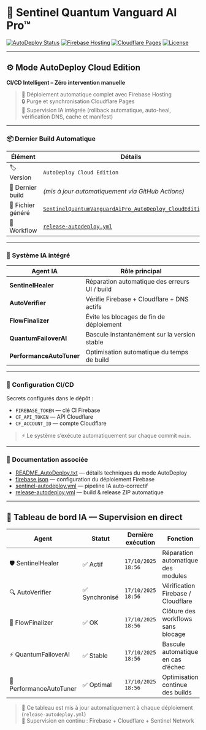 # 🧱 Sentinel Quantum Vanguard AI Pro™  
[![AutoDeploy Status](https://github.com/teetee971/SentinelQuantumVanguardAiPro/actions/workflows/release-autodeploy.yml/badge.svg)](https://github.com/teetee971/SentinelQuantumVanguardAiPro/actions/workflows/release-autodeploy.yml)
[![Firebase Hosting](https://img.shields.io/badge/Firebase-Hosting-orange?logo=firebase)](https://console.firebase.google.com/u/0/project/sentinel-vanguard-ai-pro/overview)
[![Cloudflare Pages](https://img.shields.io/badge/Cloudflare-Pages-blue?logo=cloudflare)](https://pages.cloudflare.com)
[![License](https://img.shields.io/badge/License-Private-green)](./LICENSE_PRIVATE.txt)

---

## ⚙️ Mode AutoDeploy Cloud Edition

**CI/CD Intelligent – Zéro intervention manuelle**

> 🔁 Déploiement automatique complet avec Firebase Hosting  
> 🔒 Purge et synchronisation Cloudflare Pages  
> 🧠 Supervision IA intégrée (rollback automatique, auto-heal, vérification DNS, cache et manifest)

---

### 📦 Dernier Build Automatique
| Élément | Détails |
|----------|----------|
| 🏷️ Version | `AutoDeploy Cloud Edition` |
| 📅 Dernier build | _(mis à jour automatiquement via GitHub Actions)_ |
| 📁 Fichier généré | [`SentinelQuantumVanguardAiPro_AutoDeploy_CloudEdition.zip`](https://github.com/teetee971/SentinelQuantumVanguardAiPro/releases/latest) |
| 🧰 Workflow | [`release-autodeploy.yml`](./.github/workflows/release-autodeploy.yml) |

---

### 🧠 Système IA intégré

| Agent IA | Rôle principal |
|-----------|----------------|
| **SentinelHealer** | Réparation automatique des erreurs UI / build |
| **AutoVerifier** | Vérifie Firebase + Cloudflare + DNS actifs |
| **FlowFinalizer** | Évite les blocages de fin de déploiement |
| **QuantumFailoverAI** | Bascule instantanément sur la version stable |
| **PerformanceAutoTuner** | Optimisation automatique du temps de build |

---

### 🔐 Configuration CI/CD

Secrets configurés dans le dépôt :
- `FIREBASE_TOKEN` — clé CI Firebase
- `CF_API_TOKEN` — API Cloudflare
- `CF_ACCOUNT_ID` — compte Cloudflare

> ⚡ Le système s’exécute automatiquement sur chaque commit `main`.

---

### 📘 Documentation associée

- [README_AutoDeploy.txt](./README_AutoDeploy.txt) — détails techniques du mode AutoDeploy  
- [firebase.json](./firebase.json) — configuration du déploiement Firebase  
- [sentinel-autodeploy.yml](./.github/workflows/sentinel-autodeploy.yml) — pipeline IA auto-correctif  
- [release-autodeploy.yml](./.github/workflows/release-autodeploy.yml) — build & release ZIP automatique  

---

## 🧭 Tableau de bord IA — Supervision en direct

| Agent | Statut | Dernière exécution | Fonction |
|-------|--------|--------------------|-----------|
| 🛡️ SentinelHealer | ✅ Actif | `17/10/2025 18:56` | Réparation automatique des modules |
| 🔍 AutoVerifier | ✅ Synchronisé | `17/10/2025 18:56` | Vérification Firebase / Cloudflare |
| 🔁 FlowFinalizer | ✅ OK | `17/10/2025 18:56` | Clôture des workflows sans blocage |
| ⚡ QuantumFailoverAI | ✅ Stable | `17/10/2025 18:56` | Bascule automatique en cas d’échec |
| 🚀 PerformanceAutoTuner | ✅ Optimal | `17/10/2025 18:56` | Optimisation continue des builds |

> 🔄 Ce tableau est mis à jour automatiquement à chaque déploiement (`release-autodeploy.yml`)  
> 📡 Supervision en continu : Firebase + Cloudflare + Sentinel Network